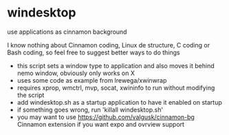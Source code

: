 # windesktop
use applications as cinnamon background

I know nothing about Cinnamon coding, Linux de structure, C coding or Bash coding, so feel free to suggest better ways to do things

- this script sets a window type to application and also moves it behind nemo window, obviously only works on X
- uses some code as example from lrewega/xwinwrap
- requires xprop, wmctrl, mvp, socat, xwininfo to run without modifying the script
- add windesktop.sh as a startup application to have it enabled on startup
- if something goes wrong, run 'killall windesktop.sh'
- you may want to use https://github.com/valgusk/cinnamon-bg Cinnamon extension if you want expo and ovrview support

